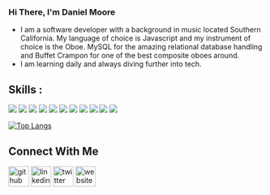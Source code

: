 ### Hi There, I'm Daniel Moore

- I am a software developer with a background in music located Southern California. My language of choice is Javascript and my instrument of choice is the Oboe. MySQL for the amazing relational database handling and Buffet Crampon for one of the best composite oboes around. 
- I am learning daily and always diving further into tech.

## Skills :
<p align="left">
  <img src="https://img.shields.io/badge/React-20232A?style=for-the-badge&logo=react&logoColor=61DAFB" />
  <img src="https://img.shields.io/badge/Node.js-339933?style=for-the-badge&logo=nodedotjs&logoColor=white" />
  <img src="https://img.shields.io/badge/firebase-ffca28?style=for-the-badge&logo=firebase&logoColor=black" />
  <img src="https://img.shields.io/badge/next.js-000000?style=for-the-badge&logo=nextdotjs&logoColor=white" />
  <img src="https://img.shields.io/badge/Sass-CC6699?style=for-the-badge&logo=sass&logoColor=white" />
  <img src="https://img.shields.io/badge/Tailwind_CSS-38B2AC?style=for-the-badge&logo=tailwind-css&logoColor=white" />
  <img src="https://img.shields.io/badge/Heroku-430098?style=for-the-badge&logo=heroku&logoColor=white" />
  <img src="https://img.shields.io/badge/Apollo%20GraphQL-311C87?&style=for-the-badge&logo=Apollo%20GraphQL&logoColor=white" />
  <img src="https://img.shields.io/badge/Elixir-4B275F?style=for-the-badge&logo=elixir&logoColor=white" />
  <img src="https://img.shields.io/badge/MySQL-005C84?style=for-the-badge&logo=mysql&logoColor=white" />
  <img src="https://img.shields.io/badge/PostgreSQL-316192?style=for-the-badge&logo=postgresql&logoColor=white" />
</p>

[![Top Langs](https://github-redme-stats.vercel.app/api/top-langs/?username=daedadev&layout=compact&theme=discord_old_blurple&hide_border=true&count-private=true)](https://github.com/daedadev/github-readme-stats)

## Connect With Me

[<img src='https://cdn.jsdelivr.net/npm/simple-icons@3.0.1/icons/github.svg' alt='github' height='40'>](https://github.com/daedadev)  [<img src='https://cdn.jsdelivr.net/npm/simple-icons@3.0.1/icons/linkedin.svg' alt='linkedin' height='40'>](https://www.linkedin.com/in/danielmoore201/)  [<img src='https://cdn.jsdelivr.net/npm/simple-icons@3.0.1/icons/twitter.svg' alt='twitter' height='40'>](https://twitter.com/daedadev)    [<img src='https://cdn.jsdelivr.net/npm/simple-icons@3.0.1/icons/icloud.svg' alt='website' height='40'>](Danielmooreportfolio.com)  
